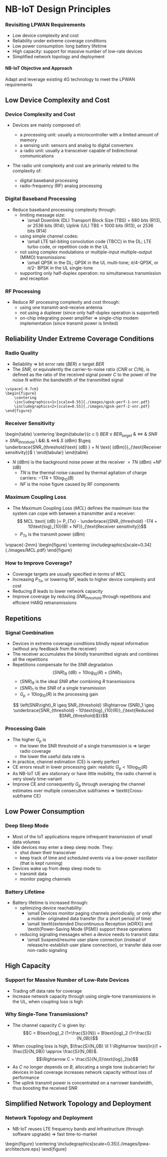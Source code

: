 # NB-IoT Design Principles

### Revisiting LPWAN Requirements
- Low device complexity and cost
- Reliability under extreme coverage conditions
- Low power consumption: long battery lifetime
- High capacity: support for massive number of low-rate devices
- Simplified network topology and deployment

#### NB-IoT Objective and Approach
Adapt and leverage existing 4G technology to meet the LPWAN requirements

<!--
- Enhanced coverage while maintaining energy consumption is an indispensable characteristic of NB-IoT. 
- To achieve this goal, NB-IoT adopts a new radio access design built from existing LTE.
-->

## Low Device Complexity and Cost

### Device Complexity and Cost
- Devices are mainly composed of:
    - a processing unit: usually a microcontroller with a limited amount of memory
    - a sensing unit: sensors and analog to digital converters
    - a radio unit: usually a transceiver capable of bidirectional communications

- The radio unit complexity and cost are primarily related to the complexity of:
    - digital baseband processing
    - radio-frequency (RF) analog processing

### Digital Baseband Processing
- Reduce baseband processing complexity through:
    - limiting message size: 
        - \small Downlink (DL) Transport Block Size (TBS) = 680 bits (R13), or 2536 bits (R14); Uplink (UL) TBS = 1000 bits (R13), or 2536 bits (R14)
    - using simple channel codes: 
        - \small LTE tail-biting convolution code (TBCC) in the DL; LTE turbo code, or repetition code in the UL
    - not using complex modulations or multiple-input multiple-output (MIMO) transmissions:
        - \small QPSK in the DL; QPSK in the UL multi-tone; $\pi$/4-QPSK, or $\pi$/2- BPSK in the UL single-tone
    - supporting only half-duplex operation: no simultaneous transmission and reception

### RF Processing
- Reduce RF processing complexity and cost through:
    - using one transmit-and-receive antenna
    - not using a duplexer (since only half-duplex operation is supported)
    - on-chip integrating power amplifier $\Rightarrow$ single-chip modem implementation (since transmit power is limited)

## Reliability Under Extreme Coverage Conditions

### Radio Quality
- Reliability $\Rightarrow$ bit error rate ($BER$) $\leq$ target $BER$
- The $SNR$, or equivalently the carrier-to-noise ratio ($CNR$ or $C/N$), is defined as the ratio of the received signal power $C$ to the power of the noise $N$ within the bandwidth of the transmitted signal

```{=latex}
\vspace{-0.7cm}
\begin{figure}
	\centering
	\includegraphics<1>[scale=0.55]{./images/qpsk-perf-1-snr.pdf}
	\includegraphics<2>[scale=0.55]{./images/qpsk-perf-2-snr.pdf}
\end{figure}
```

### Receiver Sensitivity
\begin{table}
\centering
\begin{tabular}{c c l}
$BER$ $\leq$ $BER_{target}$ & $\Leftrightarrow$ & $SNR \geq SNR_{threshold}$ \\
&&\\
& $\Leftrightarrow$& $S$ (dBm) $\geq \underbrace{SNR_{threshold}\text{ (dB) } + N \text{ (dBm)}}_{\text{Receiver sensitivity}}$ \\
\end{tabular}
\end{table}

- $N$ (dBm) is the background noise power at the receiver $= TN$ (dBm) $+ NF$ (dB)
    - $TN$ is the thermal noise caused by thermal agitation of charge carriers: $-174 + 10\text{log}_{10}(B)$
    - $NF$ is the noise figure caused by RF components

### Maximum Coupling Loss
- The Maximum Coupling Loss ($MCL$) defines the maximum loss the system can cope with between a transmitter and a receiver: $$ MCL \text{ (dB) }= P_{Tx} - \underbrace{(SNR_{threshold} -174 + 10\text{log}_{10}(B) + NF)}_{\text{Receiver sensitivity}}$$
    - $P_{Tx}$ is the transmit power (dBm)

\vspace{-2mm}
\begin{figure}
	\centering
	\includegraphics[scale=0.34]{./images/MCL.pdf}
\end{figure}

### How to Improve Coverage?

- Coverage targets are usually specified in terms of $MCL$
- Increasing $P_{Tx}$, or lowering $NF$, leads to higher device complexity and cost
- Reducing $B$ leads to lower network capacity
- Improve coverage by reducing $SNR_{threshold}$ through repetitions and efficient HARQ retransmissions

## Repetitions

### Signal Combination
- Devices in extreme coverage conditions blindly repeat information (without any feedback from the receiver)
- The receiver accumulates the blindly transmitted signals and combines all the repetitions
- Repetitions compensate for the $SNR$ degradation
$$ \left(SNR\right)_R \text{ (dB)} = 10\text{log}_{10}(R) + \left(SNR\right)_1$$
    - $(SNR)_R$ is the ideal $SNR$ after combining $R$ transmissions
    - $(SNR)_1$ is the $SNR$ of a single transmission
    - $G_p = 10\text{log}_{10}(R)$ is the processing gain

$$ \left(SNR\right)_R \geq SNR_{threshold} \Rightarrow (SNR)_1 \geq  \underbrace{SNR_{threshold} - 10\text{log}_{10}(R)}_{\text{Reduced $SNR_{threshold}$}}$$

### Processing Gain
- The higher $G_p$ is
    - the lower the SNR threshold of a single transmission is $\Rightarrow$ larger radio coverage
    - the lower the useful data rate is
- In practice, channel estimation (CE) is rarely perfect
- CE errors result in lower processing gain: realistic $G_p < 10\text{log}_{10}(R)$
- As NB-IoT UE are stationary or have little mobility, the radio channel is very slowly time-variant
- Improve CE and consequently $G_p$ through averaging the channel estimates over multiple consecutive subframes $\Rightarrow$ \textit{Cross-subframe CE}

<!--
CE quality is limited by the number of pilot symbols and the radio conditions
-->

## Low Power Consumption

### Deep Sleep Mode
- Most of the IoT applications require infrequent transmission of small data volumes
- Idle devices may enter a deep sleep mode. They:
    - shut down their transceiver
    - keep track of time and scheduled events via a low-power oscillator (that is kept running)
- Devices wake up from deep sleep mode to:
    - transmit data
    - monitor paging channels

### Battery Lifetime
- Battery lifetime is increased through:
    - optimizing device reachability: 
        - \small Devices monitor paging channels periodically, or only after a mobile- originated data transfer (for a short period of time)
        - \small \textit{extended Discontinuous Reception (eDRX)} and \textit{Power-Saving Mode (PSM)} support these operations
    - reducing signaling messages when a device needs to transmit data:
        - \small Suspend/resume user plane connection (instead of release/re-establish user plane connection), or transfer data over non-radio signaling

## High Capacity

### Support for Massive Number of Low-Rate Devices
- Trading off data rate for coverage
- Increase network capacity through using single-tone transmissions in the UL, when coupling loss is high

### Why Single-Tone Transmissions?
- The channel capacity $C$ is given by: $$C = B\text{log}_2 (1+\frac{S}{N}) = B\text{log}_2 (1+\frac{S}{N_0B})$$
- When coupling loss is high, $\frac{S}{N_0B} \ll 1 \Rightarrow \text{ln}(1 + \frac{S}{N_0B}) \approx \frac{S}{N_0B}$.
$$\Rightarrow C = \frac{S}{N_0}\text{log}_2(e)$$
- As $C$ no longer depends on $B$, allocating a single tone (subcarrier) for devices in bad coverage increases network capacity without loss of performance
- The uplink transmit power is concentrated on a narrower bandwidth, thus boosting the received SNR

## Simplified Network Topology and Deployment

### Network Topology and Deployment
- NB-IoT reuses LTE frequency bands and infrastructure (through software upgrade) $\Rightarrow$ fast time-to-market

\begin{figure}
	\centering
	\includegraphics[scale=0.35]{./images/lpwa-architecture.eps}
\end{figure}
